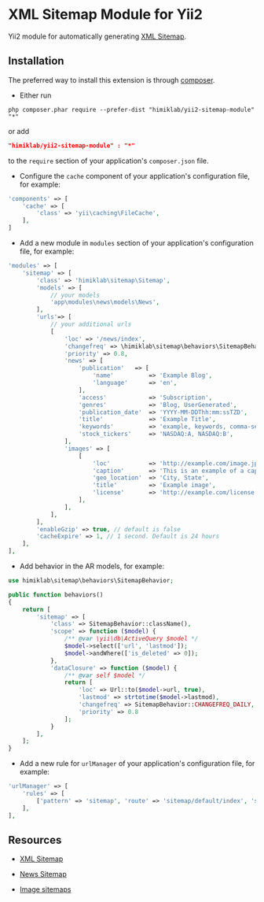 XML Sitemap Module for Yii2
==========================
Yii2 module for automatically generating [XML Sitemap](http://www.sitemaps.org/protocol.html).

Installation
------------
The preferred way to install this extension is through [composer](http://getcomposer.org/download/).

* Either run

```
php composer.phar require --prefer-dist "himiklab/yii2-sitemap-module" "*"
```

or add

```json
"himiklab/yii2-sitemap-module" : "*"
```

to the `require` section of your application's `composer.json` file.

* Configure the `cache` component of your application's configuration file, for example:

```php
'components' => [
    'cache' => [
        'class' => 'yii\caching\FileCache',
    ],
]
```

* Add a new module in `modules` section of your application's configuration file, for example:

```php
'modules' => [
    'sitemap' => [
        'class' => 'himiklab\sitemap\Sitemap',
        'models' => [
            // your models
            'app\modules\news\models\News',
        ],
        'urls'=> [
            // your additional urls
            [
                'loc' => '/news/index',
                'changefreq' => \himiklab\sitemap\behaviors\SitemapBehavior::CHANGEFREQ_DAILY,
                'priority' => 0.8,
                'news' => [
                    'publication'   => [
                        'name'          => 'Example Blog',
                        'language'      => 'en',
                    ],
                    'access'            => 'Subscription',
                    'genres'            => 'Blog, UserGenerated',
                    'publication_date'  => 'YYYY-MM-DDThh:mm:ssTZD',
                    'title'             => 'Example Title',
                    'keywords'          => 'example, keywords, comma-separated',
                    'stock_tickers'     => 'NASDAQ:A, NASDAQ:B',
                ],
                'images' => [
                    [
                        'loc'           => 'http://example.com/image.jpg',
                        'caption'       => 'This is an example of a caption of an image',
                        'geo_location'  => 'City, State',
                        'title'         => 'Example image',
                        'license'       => 'http://example.com/license',
                    ],
                ],
            ],
        ],
        'enableGzip' => true, // default is false
        'cacheExpire' => 1, // 1 second. Default is 24 hours
    ],
],
```

* Add behavior in the AR models, for example:

```php
use himiklab\sitemap\behaviors\SitemapBehavior;

public function behaviors()
{
    return [
        'sitemap' => [
            'class' => SitemapBehavior::className(),
            'scope' => function ($model) {
                /** @var \yii\db\ActiveQuery $model */
                $model->select(['url', 'lastmod']);
                $model->andWhere(['is_deleted' => 0]);
            },
            'dataClosure' => function ($model) {
                /** @var self $model */
                return [
                    'loc' => Url::to($model->url, true),
                    'lastmod' => strtotime($model->lastmod),
                    'changefreq' => SitemapBehavior::CHANGEFREQ_DAILY,
                    'priority' => 0.8
                ];
            }
        ],
    ];
}
```

* Add a new rule for `urlManager` of your application's configuration file, for example:

```php
'urlManager' => [
    'rules' => [
        ['pattern' => 'sitemap', 'route' => 'sitemap/default/index', 'suffix' => '.xml'],
    ],
],
```

Resources
---------
* [XML Sitemap](http://www.sitemaps.org/protocol.html)

* [News Sitemap](https://support.google.com/news/publisher/answer/74288?hl=en)

* [Image sitemaps](https://support.google.com/webmasters/answer/178636?hl=en)
